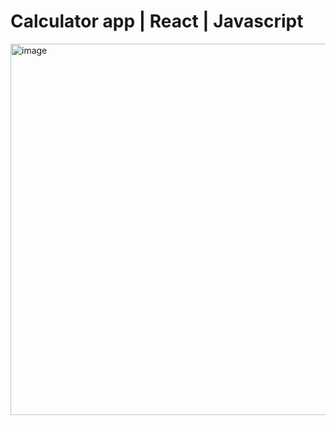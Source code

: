 # Calculator app | React | Javascript

<div align-items="center">
  <img width="594" alt="image" src="https://github.com/codeX1616/React-projects/assets/35308117/7e885fa8-2d9d-4530-aab6-f39cdc45e2de">
</div>
